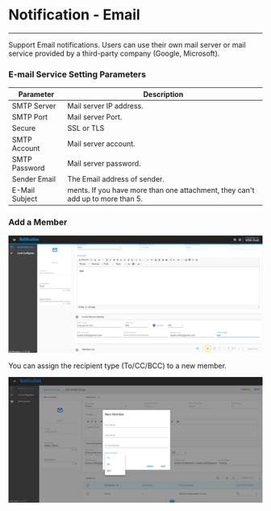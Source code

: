 # Notification - Email

---

Support Email notifications. Users can use their own mail server or mail service provided by a third-party company \(Google, Microsoft\).

### E-mail Service Setting Parameters

| Parameter | Description |
| --- | --- |
| SMTP Server | Mail server IP address. |
| SMTP Port | Mail server Port. |
| Secure | SSL or TLS |
| SMTP Account | Mail server account. |
| SMTP Password | Mail server password. |
| Sender Email | The Email address of sender. |
| E-Mail Subject | ments. If you have more than one attachment, they can't add up to more than 5. |

### Add a Member

![](/assets/notification_add3.png)

You can assign the recipient type \(To/CC/BCC\) to a new member.

![](/assets/email_add_member2.png)

